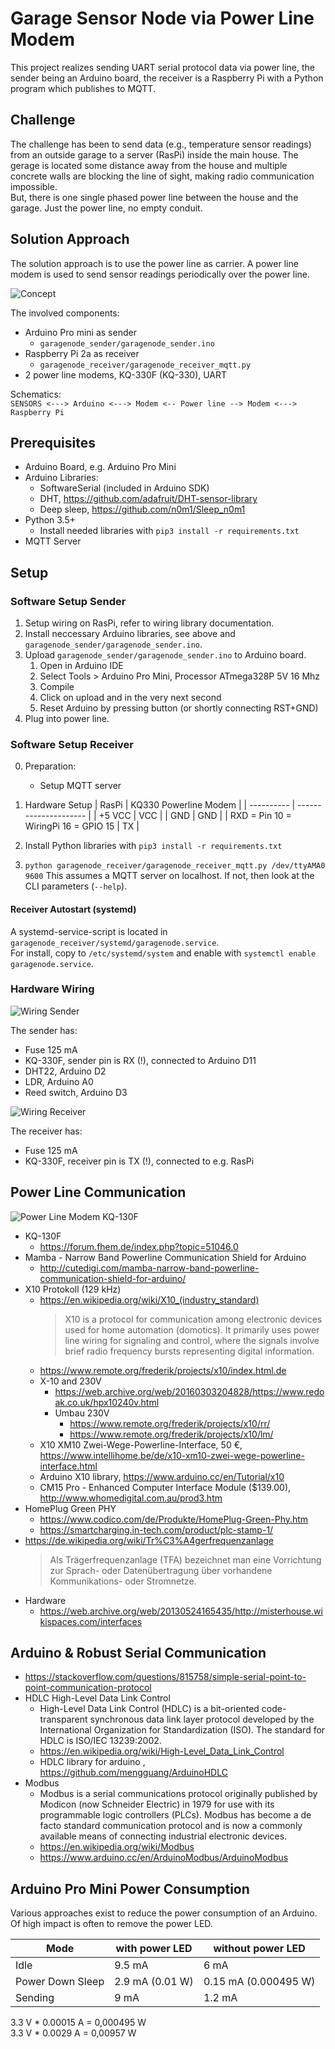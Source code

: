 

Garage Sensor Node via Power Line Modem
=======================================

This project realizes sending UART serial protocol data via power line, the sender being an Arduino board, the receiver is a Raspberry Pi with a Python program which publishes to MQTT.  


## Challenge
The challenge has been to send data (e.g., temperature sensor readings) from an outside garage to a server (RasPi) inside the main house. 
The gerage is located some distance away from the house and multiple concrete walls are blocking the line of sight, making radio communication impossible.  
But, there is one single phased power line between the house and the garage. Just the power line, no empty conduit.  


## Solution Approach
The solution approach is to use the power line as  carrier. 
A power line modem is used to send sensor readings periodically over the power line.  

![Concept](doc/concept.png)

The involved components:  
* Arduino Pro mini as sender
  * `garagenode_sender/garagenode_sender.ino`
* Raspberry Pi 2a as receiver
  * `garagenode_receiver/garagenode_receiver_mqtt.py`
* 2 power line modems, KQ-330F (KQ-330), UART

Schematics:  
`SENSORS <---> Arduino <---> Modem <-- Power line --> Modem <---> Raspberry Pi`




## Prerequisites
* Arduino Board, e.g. Arduino Pro Mini
* Arduino Libraries:
  * SoftwareSerial (included in Arduino SDK)
  * DHT, https://github.com/adafruit/DHT-sensor-library
  * Deep sleep, https://github.com/n0m1/Sleep_n0m1
* Python 3.5+
  * Install needed libraries with `pip3 install -r requirements.txt`
* MQTT Server




## Setup

### Software Setup Sender
1. Setup wiring on RasPi, refer to wiring library documentation.
2. Install neccessary Arduino libraries, see above and `garagenode_sender/garagenode_sender.ino`.
3. Upload `garagenode_sender/garagenode_sender.ino` to Arduino board.
   1. Open in Arduino IDE
   2. Select Tools > Arduino Pro Mini, Processor ATmega328P 5V 16 Mhz
   3. Compile 
   5. Click on upload and in the very next second
   5. Reset Arduino by pressing button (or shortly connecting RST+GND)
4. Plug into power line.


### Software Setup Receiver
0. Preparation:
   * Setup MQTT server
  
1. Hardware Setup
   | RasPi      | KQ330 Powerline Modem |
   | ---------- | --------------------- |
   | +5 VCC     | VCC |
   | GND        | GND |
   | RXD = Pin 10 = WiringPi 16 = GPIO 15       | TX  |

2. Install Python libraries with `pip3 install -r requirements.txt`

3. `python garagenode_receiver/garagenode_receiver_mqtt.py /dev/ttyAMA0 9600` 
   This assumes a MQTT server on localhost. If not, then look at the CLI parameters (`--help`).


#### Receiver Autostart (systemd)
A systemd-service-script is located in `garagenode_receiver/systemd/garagenode.service`.  
For install, copy to `/etc/systemd/system` and enable with `systemctl enable garagenode.service`.


### Hardware Wiring

![Wiring Sender](doc/GarageNode_sender.png)  

The sender has:
* Fuse 125 mA
* KQ-330F, sender pin is RX (!), connected to Arduino D11
* DHT22, Arduino D2
* LDR, Arduino A0
* Reed switch, Arduino D3


![Wiring Receiver](doc/GarageNode_receiver.png)  

The receiver has:
* Fuse 125 mA
* KQ-330F, receiver pin is TX (!), connected to e.g. RasPi




## Power Line Communication
![Power Line Modem KQ-130F](doc/kq-130f_kq330.jpg)

* KQ-130F
	* https://forum.fhem.de/index.php?topic=51046.0
* Mamba - Narrow Band Powerline Communication Shield for Arduino
	* http://cutedigi.com/mamba-narrow-band-powerline-communication-shield-for-arduino/
* X10 Protokoll (129 kHz)
  * https://en.wikipedia.org/wiki/X10_(industry_standard)
    > X10 is a protocol for communication among electronic devices used for home automation (domotics). It primarily uses power line wiring for signaling and control, where the signals involve brief radio frequency bursts representing digital information.
  * https://www.remote.org/frederik/projects/x10/index.html.de
  * X-10 and 230V 
    * https://web.archive.org/web/20160303204828/https://www.redoak.co.uk/hpx10240v.html
    * Umbau 230V
      * https://www.remote.org/frederik/projects/x10/rr/
      * https://www.remote.org/frederik/projects/x10/lm/
  * X10 XM10 Zwei-Wege-Powerline-Interface, 50 €, https://www.intellihome.be/de/x10-xm10-zwei-wege-powerline-interface.html
  * Arduino X10 library, https://www.arduino.cc/en/Tutorial/x10
  * CM15 Pro - Enhanced Computer Interface Module ($139.00), http://www.whomedigital.com.au/prod3.htm
* HomePlug Green PHY
	* https://www.codico.com/de/Produkte/HomePlug-Green-Phy.htm
	* https://smartcharging.in-tech.com/product/plc-stamp-1/
* https://de.wikipedia.org/wiki/Tr%C3%A4gerfrequenzanlage
  > Als Trägerfrequenzanlage (TFA) bezeichnet man eine Vorrichtung zur Sprach- oder Datenübertragung über vorhandene Kommunikations- oder Stromnetze.
* Hardware
  * https://web.archive.org/web/20130524165435/http://misterhouse.wikispaces.com/interfaces


## Arduino & Robust Serial Communication
* https://stackoverflow.com/questions/815758/simple-serial-point-to-point-communication-protocol
* HDLC High-Level Data Link Control
  * High-Level Data Link Control (HDLC) is a bit-oriented code-transparent synchronous data link layer protocol developed by the International Organization for Standardization (ISO). The standard for HDLC is ISO/IEC 13239:2002. 
  * https://en.wikipedia.org/wiki/High-Level_Data_Link_Control
  * HDLC library for arduino , https://github.com/mengguang/ArduinoHDLC
* Modbus
  * Modbus is a serial communications protocol originally published by Modicon (now Schneider Electric) in 1979 for use with its programmable logic controllers (PLCs). Modbus has become a de facto standard communication protocol and is now a commonly available means of connecting industrial electronic devices.
  * https://en.wikipedia.org/wiki/Modbus
  * https://www.arduino.cc/en/ArduinoModbus/ArduinoModbus


## Arduino Pro Mini Power Consumption
Various approaches exist to reduce the power consumption of an Arduino. Of high impact is often to remove the power LED.

| Mode             | with power LED  | without power LED    |
| ---------------- | --------------- | -------------------- |
| Idle             | 9.5 mA          | 6 mA                 |
| Power Down Sleep | 2.9 mA (0.01 W) | 0.15 mA (0.000495 W) |
| Sending          | 9 mA            | 1.2 mA               | 

3.3 V * 0.00015 A = 0,000495 W  
3.3 V * 0.0029 A = 0,00957 W   
